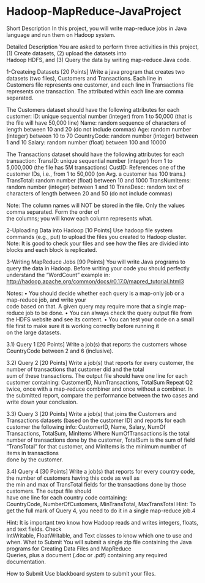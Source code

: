# Hadoop-MapReduce-JavaProject

Short	Description
In	this	project,	you	will	write	map-reduce	jobs	in	Java	language	and	run	them	on	Hadoop	system.	

Detailed	Description
You	are	asked	to	perform	three	activities	in	this	project,	(1)	Create	datasets,	(2)	upload	the	datasets	into	
Hadoop	HDFS,	and	(3)	Query	the	data	by	writing	map-reduce	Java	code.

1-Createing	Datasets [20	Points]
Write	 a	 java	 program	 that	 creates	 two	 datasets	 (two	 files),	 Customers and	Transactions.	 Each	line	in	
Customers file	represents	one	customer,	and	each	line	in	Transactions file	represents	one	transaction.	The	
attributed	within	each	line	are	comma	separated.

The	Customers dataset	should	have	the	following	attributes	for	each	customer:
ID:	unique	sequential	number	(integer)	from	1	to	50,000	(that	is	the	file	will	have	50,000	line)
Name:	random	sequence	of	characters	of	length	between	10	and	20	(do	not	include	commas)
Age:	random	number	(integer)	between	10	to	70
CountryCode:	random	number	(integer)	between	1	and	10
Salary:	random	number	(float)	between	100	and	10000

The	Transactions dataset	should	have	the	following	attributes	for	each	transaction:
TransID:	unique	sequential	number	(integer)	from	1	to	5,000,000	(the	file	has 5M	transactions)
CustID:	References	one	of	the customer	IDs,	i.e.,	from	1	to	50,000 (on	Avg.	a customer	has	100 trans.)
TransTotal:	random	number	(float)	between	10	and	1000
TransNumItems:	random	number	(integer)	between	1	and	10
TransDesc:	random	text	of	characters	of	length	between	20	and	50	(do	not	include	commas)

Note: The	column	names	will	NOT	be	stored	in	the	file.	Only	the	values	comma	separated.	Form	the	order	of	
the	columns; you	will	know	each	column	represents	what.	

2-Uploading	Data	into	Hadoop	[10	Points]
Use	hadoop	file	system	commands	(e.g.,	put)	to	upload	the	files	you	created	to	Hadoop	cluster.	
Note:	It	is	good	to	check	your	files	and	see	how	the	files	are	divided	into	blocks	and	each	block	is	replicated.

3-Writing	MapReduce	Jobs [90	Points]
You	will	write	Java	programs	to	query	the	data	in	Hadoop.	Before	writing	your	code	you	should	perfectly	
understand	the	“WordCount”	example	in:
http://hadoop.apache.org/common/docs/r0.17.0/mapred_tutorial.html3

Notes:
• You	 should	 decide whether	 each	 query	is	 a	map-only	 job	 or	 a	 map-reduce	 job,	 and	 write	 your	
code	based	on	that. A	given	query	may	require	more	that	a	single	map-reduce	job	to	be	done.
• You	can	always	check	the	query	output	file	from	the	HDFS	website	and	see	its	content.
• You	can	test	your	code	on a	small	file	first	to	make	sure	it	is	working	correctly	before	running	it	
on	the	large	datasets.

3.1)	Query 1 [20	Points]
Write	a	job(s) that	reports	the	customers	whose	CountryCode	between	2	and	6	(inclusive).

3.2)	Query 2	[20	Points]
Write	a	job(s) that	reports	for	every	customer,	the	number	of	transactions	that	customer	did	and	the	total	
sum	of	these	transactions.	The	output	file	should	have	one	line	for	each	customer	containing:	
CustomerID,	NumTransactions,	TotalSum
Repeat	Q2	twice,	once	with	a	map-reduce	combiner and	once	without	a	combiner.	In	the	submitted	report,	
compare	the	performance	between	the	two	cases	and	write	down	your	conclusion.

3.3)	Query 3	[20	Points]
Write	a	job(s) that	joins	the	Customers	and	Transactions	datasets	(based	on	the	customer	ID)	and	reports	
for	each	customer	the	following	info:
CustomerID,	Name,	Salary,	NumOf	Transactions,	TotalSum,	MinItems
Where	NumOfTransactions is	the	total	number	of	transactions	done by	the	customer,	TotalSum is	the	sum	
of	 field	 “TransTotal” for	 that	 customer,	 and	MinItems is	 the	minimum	 number	 of	items	in	 transactions	
done by	the	customer.	

3.4)	Query 4 [30	Points]
Write	a	job(s) that	reports	for	every	country	code,	the	number	of	customers	having	this	code	as	well	as	
the	min	and	max	of	TransTotal fields	for	the	transactions	done	by	those	customers.	The	output	file	should	
have	one	line	for	each	country	code containing:	
CountryCode,	NumberOfCustomers,	MinTransTotal,	MaxTransTotal
Hint: To	get	the	full	mark	of	Query	4,	you	need	to	do	it	in	a	single	map-reduce	job.4

Hint:	It	is	important	two	know	how	Hadoop	reads	and	writes	integers,	floats,	and	text	fields.	Check	
											IntWritable,	FloatWritable,	and	Text	classes	to	know	which	one	to	use	and	when.
What	to	Submit
You	will	submit	a	single	zip	 file	containing	 the	 Java	programs	 for	Creating	Data	Files and	MapReduce	
Queries,	plus	a	document (.doc	or	.pdf) containing	any	required	documentation.	

How to	Submit
Use	blackboard	system	to	submit	your	files.
